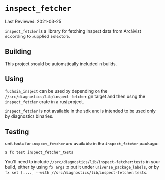 # `inspect_fetcher`

Last Reviewed: 2021-03-25

`inspect_fetcher` is a library for fetching Inspect data from Archivist
according to supplied selectors.

## Building

This project should be automatically included in builds.

## Using

`fuchsia_inspect` can be used by depending on the
`//src/diagnostics/lib/inspect-fetcher` gn target and then using
the `inspect_fetcher` crate in a rust project.

`inspect_fetcher` is not available in the sdk and is intended to be used only by
diagnostics binaries.

## Testing

unit tests for `inspect_fetcher` are available in the
`inspect_fetcher` package:

```
$ fx test inspect_fetcher_tests
```

You'll need to include `//src/diagnostics/lib/inspect-fetcher:tests` in your
build, either by using `fx args` to put it under `universe_package_labels`, or
by `fx set [....] --with //src/diagnostics/lib/inspect-fetcher:tests`.
